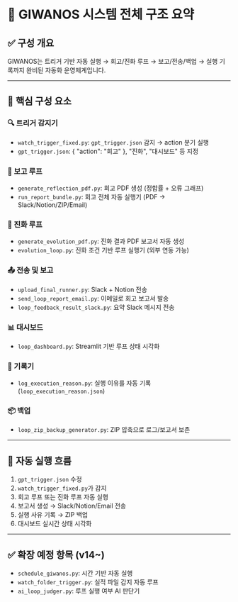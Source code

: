 # 🧠 GIWANOS 시스템 전체 구조 요약

## ✅ 구성 개요
GIWANOS는 트리거 기반 자동 실행 → 회고/진화 루프 → 보고/전송/백업 → 실행 기록까지 완비된 자동화 운영체계입니다.

---

## 📂 핵심 구성 요소

### 🔍 트리거 감지기
- `watch_trigger_fixed.py`: `gpt_trigger.json` 감지 → action 분기 실행
- `gpt_trigger.json`: { "action": "회고" }, "진화", "대시보드" 등 지정

### 📄 보고 루프
- `generate_reflection_pdf.py`: 회고 PDF 생성 (정합률 + 오류 그래프)
- `run_report_bundle.py`: 회고 전체 자동 실행기 (PDF → Slack/Notion/ZIP/Email)

### 🧬 진화 루프
- `generate_evolution_pdf.py`: 진화 결과 PDF 보고서 자동 생성
- `evolution_loop.py`: 진화 조건 기반 루프 실행기 (외부 연동 가능)

### 📤 전송 및 보고
- `upload_final_runner.py`: Slack + Notion 전송
- `send_loop_report_email.py`: 이메일로 회고 보고서 발송
- `loop_feedback_result_slack.py`: 요약 Slack 메시지 전송

### 📊 대시보드
- `loop_dashboard.py`: Streamlit 기반 루프 상태 시각화

### 🧠 기록기
- `log_execution_reason.py`: 실행 이유를 자동 기록 (`loop_execution_reason.json`)

### 📦 백업
- `loop_zip_backup_generator.py`: ZIP 압축으로 로그/보고서 보존

---

## 🔄 자동 실행 흐름

1. `gpt_trigger.json` 수정
2. `watch_trigger_fixed.py`가 감지
3. 회고 루프 또는 진화 루프 자동 실행
4. 보고서 생성 → Slack/Notion/Email 전송
5. 실행 사유 기록 → ZIP 백업
6. 대시보드 실시간 상태 시각화

---

## ✅ 확장 예정 항목 (v14~)
- `schedule_giwanos.py`: 시간 기반 자동 실행
- `watch_folder_trigger.py`: 실적 파일 감지 자동 루프
- `ai_loop_judger.py`: 루프 실행 여부 AI 판단기